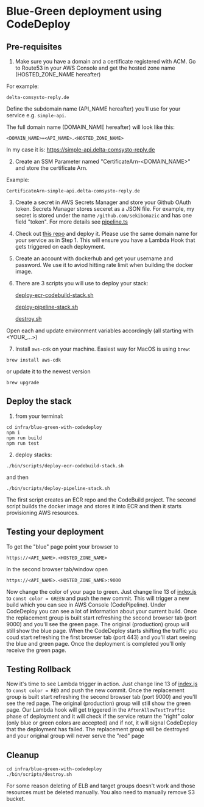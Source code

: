 # Blue-Green deployment using CodeDeploy

## Pre-requisites

1. Make sure you have a domain and a certificate registered with ACM. Go to Route53 in your AWS Console and get the hosted zone name (HOSTED_ZONE_NAME hereafter)

For example:

```
delta-comsysto-reply.de
```

Define the subdomain name (API_NAME hereafter) you'll use for your service e.g. `simple-api`.

The full domain name (DOMAIN_NAME hereafter) will look like this:

```
<DOMAIN_NAME>=<API_NAME>.<HOSTED_ZONE_NAME>
```

In my case it is: https://simple-api.delta-comsysto-reply.de

2. Create an SSM Parameter named "CertificateArn-<DOMAIN_NAME>" and store the certificate Arn.

Example:

```
CertificateArn-simple-api.delta-comsysto-reply.de
```

3. Create a secret in AWS Secrets Manager and store your Github OAuth token. Secrets Manager stores seceret as a JSON file. For example, my secret is stored under the name `/github.com/sekibomazic` and has one field "token". For more details see [pipeline.ts](infra/blue-green-with-codedeploy/lib/pipeline/pipeline.ts)

4. Check out [this repo](https://github.com/SekibOmazic/codedeploy-lifecycle-event-hooks) and deploy it. Please use the same domain name for your service as in Step 1. This will ensure you have a Lambda Hook that gets triggered on each deployment.

5. Create an account with dockerhub and get your username and password. We use it to aviod hitting rate limit when building the docker image.

6. There are 3 scripts you will use to deploy your stack:

   [deploy-ecr-codebuild-stack.sh](infra/blue-green-with-codedeploy/bin/scripts/deploy-ecr-codebuild-stack.sh)

   [deploy-pipeline-stack.sh](infra/blue-green-with-codedeploy/bin/scripts/deploy-pipeline-stack.sh)

   [destroy.sh](infra/blue-green-with-codedeploy/bin/scripts/destroy.sh)

Open each and update environment variables accordingly (all starting with <YOUR\_...>)

7. Install `aws-cdk` on your machine. Easiest way for MacOS is using `brew`:

```
brew install aws-cdk
```

or update it to the newest version

```
brew upgrade
```

## Deploy the stack

1. from your terminal:

```
cd infra/blue-green-with-codedeploy
npm i
npm run build
npm run test
```

2. deploy stacks:

```
./bin/scripts/deploy-ecr-codebuild-stack.sh
```

and then

```
./bin/scripts/deploy-pipeline-stack.sh
```

The first script creates an ECR repo and the CodeBuild project. The second script builds the docker image and stores it into ECR and then it starts provisioning AWS resources.

## Testing your deployment

To get the "blue" page point your browser to

```
https://<API_NAME>.<HOSTED_ZONE_NAME>
```

In the second browser tab/window open

```
https://<API_NAME>.<HOSTED_ZONE_NAME>:9000
```

Now change the color of your page to green. Just change line 13 of [index.js](src/index.js) to
`const color = GREEN` and push the new commit.
This will trigger a new build which you can see in AWS Console (CodePipeline). Under CodeDeploy you can see a lot of information about your current build. Once the replacement group is built start refreshing the second browser tab (port 9000) and you'll see the green page. The original (production) group will still show the blue page.
When the CodeDeploy starts shifting the traffic you coud start refreshing the first browser tab (port 443) and you'll start seeing the blue and green page.
Once the deployment is completed you'll only receive the green page.

## Testing Rollback

Now it's time to see Lambda trigger in action. Just change line 13 of [index.js](src/index.js) to `const color = RED` and push the new commit.
Once the replacement group is built start refreshing the second browser tab (port 9000) and you'll see the red page. The original (production) group will still show the green page.
Our Lambda hook will get triggered in the `AfterAllowTestTraffic` phase of deployment and it will check if the service return the "right" color (only blue or green colors are accepted) and if not, it will signal CodeDeploy that the deployment has failed.
The replacement group will be destroyed and your original group will never serve the "red" page

## Cleanup

```
cd infra/blue-green-with-codedeploy
./bin/scripts/destroy.sh
```

For some reason deleting of ELB and target groups doesn't work and those resources must be deleted manually.
You also need to manually remove S3 bucket.
